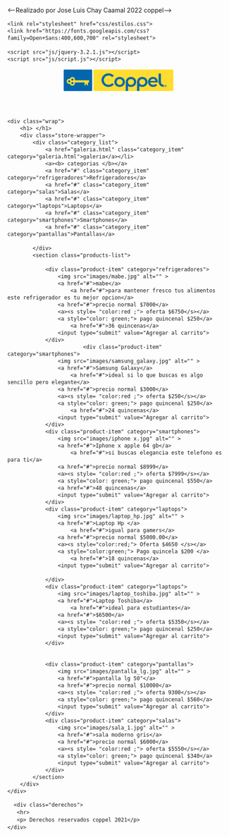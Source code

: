 <!DOCTYPE html>
<--Realizado por Jose Luis Chay Caamal 2022 coppel-->
<html lang="en">
<head>
	 <title> actividad coppel</title>
	<meta charset="UTF-8">
	<meta name="viewport" content="width=device-width, user-scalable=no, initial-scale=1.0, maximum-scale=1.0, minimum-scale=1.0">


	<link rel="stylesheet" href="css/estilos.css">
	<link href="https://fonts.googleapis.com/css?family=Open+Sans:400,600,700" rel="stylesheet">

	<script src="js/jquery-3.2.1.js"></script>
	<script src="js/script.js"></script>
</head>
<body>


   <header>
     <div class="logo">
      <a href="index.html"><img src="images/coppel_3.png"><a/>
   </div>

 <div class="menu">

  </div> 

  </header>



	
	<div class="wrap">
		<h1> </h1>
		<div class="store-wrapper">
			<div class="category_list">
				<a href="galeria.html" class="category_item" category="galeria.html">galeria</a></li>
				<a><b> categorias </b></a>
				<a href="#" class="category_item" category="refrigeradores">Refrigeradores</a>
				<a href="#" class="category_item" category="salas">Salas</a>
				<a href="#" class="category_item" category="laptops">Laptops</a>
				<a href="#" class="category_item" category="smartphones">Smartphones</a>
				<a href="#" class="category_item" category="pantallas">Pantallas</a>
				
			</div>
			<section class="products-list">
               
                <div class="product-item" category="refrigeradores">
					<img src="images/mabe.jpg" alt="" >
					<a href="#">mabe</a>
						<a href="#">para mantener fresco tus alimentos este refrigerador es tu mejor opcion</a>
					<a href="#">precio normal $7000</a>
					<a><s style= "color:red ;"> oferta $6750</s></a>
					<a style="color: green;"> pago quincenal $250</a>
						<a href="#">36 quincenas</a>
					<input type="submit" value="Agregar al carrito">
				</div> 
							<div class="product-item" category="smartphones">
					<img src="images/samsung_galaxy.jpg" alt="" >
					<a href="#">Samsung Galaxy</a>
						<a href="#">ideal si lo que buscas es algo sencillo pero elegante</a>
					<a href="#">precio normal $3000</a>
					<a><s style= "color:red ;"> oferta $250</s></a>
					<a style="color: green;"> pago quincenal $250</a>
						<a href="#">24 quincenas</a>
					<input type="submit" value="Agregar al carrito">
				</div>
				<div class="product-item" category="smartphones">
					<img src="images/iphone x.jpg" alt="" >
					<a href="#">Iphone x apple 64 gb</a>
						<a href="#">si buscas elegancia este telefono es para ti</a>
					<a href="#">precio normal $8999</a>
					<a><s style= "color:red ;"> oferta $7999</s></a>
					<a style="color: green;"> pago quincenal $550</a>
					<a href="#">48 quincenas</a>
					<input type="submit" value="Agregar al carrito">
				</div>
				<div class="product-item" category="laptops">
					<img src="images/laptop_hp.jpg" alt="" >
					<a href="#">Laptop Hp </a>
						<a href="#">igual para gamers</a>
					<a href="#">precio normal $5000.00</a>
					<a><s style="color:red;"> Oferta $4650 </s></a>
					<a style="color:green;"> Pago quincela $200 </a>
						<a href="#">18 quincenas</a>
					<input type="submit" value="Agregar al carrito">
		
				</div>
				<div class="product-item" category="laptops">
					<img src="images/laptop_toshiba.jpg" alt="" >
					<a href="#">Laptop Toshiba</a>
						<a href="#">ideal para estudiantes</a>
					<a href="#">$6500</a>
					<a><s style= "color:red ;"> oferta $5350</s></a>
					<a style="color: green;"> pago quincenal $250</a>
					<input type="submit" value="Agregar al carrito">
				</div>

	
				<div class="product-item" category="pantallas">
					<img src="images/pantalla_lg.jpg" alt="" >
					<a href="#">pantalla lg 50"</a>
					<a href="#">precio normal $10000</a>
					<a><s style= "color:red ;"> oferta 9300</s></a>
					<a style="color: green;"> pago quincenal $560</a>
					<input type="submit" value="Agregar al carrito">
				</div>
				<div class="product-item" category="salas">
					<img src="images/sala_1.jpg" alt="" >
					<a href="#">sala moderno gris</a>
					<a href="#">precio normal $6000</a>
					<a><s style= "color:red ;"> oferta $5550</s></a>
					<a style="color: green;"> pago quincenal $340</a>
					<input type="submit" value="Agregar al carrito">
				</div>
			</section>
		</div>
	</div>


<div class="cuerpo"

      <div class="derechos">
       <hr>
       <p> Derechos reservados coppel 2021</p>
    </div>


</body>
</html>
